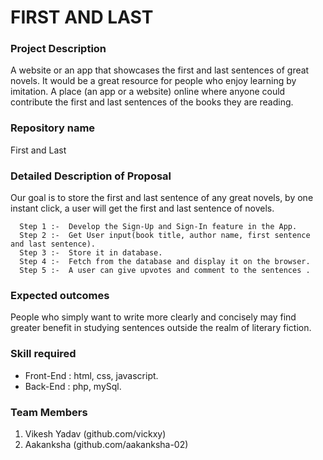 # FIRST AND LAST

### Project Description

A website or an app that showcases the first and last sentences of great novels. It would be a great resource for people who enjoy learning by imitation. A place (an app or a website) online where anyone could contribute the first and last sentences of the books they are reading.

### Repository name 

First and Last

### Detailed Description of Proposal

Our goal is to store the first and last sentence of any great novels, by one instant click, a user will get the first and last sentence of novels.

```
  Step 1 :-  Develop the Sign-Up and Sign-In feature in the App. 
  Step 2 :-  Get User input(book title, author name, first sentence and last sentence).
  Step 3 :-  Store it in database.
  Step 4 :-  Fetch from the database and display it on the browser.
  Step 5 :-  A user can give upvotes and comment to the sentences .
```

### Expected outcomes

People who simply want to write more clearly and concisely may find greater benefit in studying sentences outside the realm of literary fiction.

### Skill required

* Front-End :  html, css, javascript.
* Back-End  :  php, mySql.
		
### Team Members

1. Vikesh Yadav (github.com/vickxy)
2. Aakanksha (github.com/aakanksha-02)


